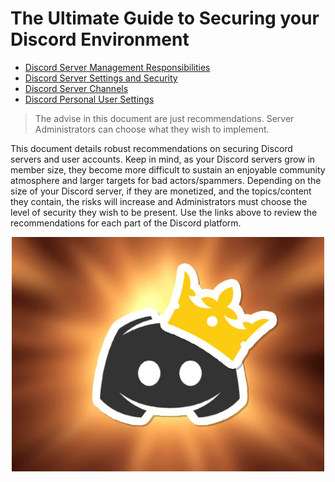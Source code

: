 # The Ultimate Guide to Securing your Discord Environment

- [Discord Server Management Responsibilities](./discord_server_responsibilities.md)
- [Discord Server Settings and Security](./discord_server_settings_security.md)
- [Discord Server Channels](./discord_server_channels.md)
- [Discord Personal User Settings](./discord_personal_user_settings.md)

> The advise in this document are just recommendations. Server Administrators can choose what they wish to implement.

This document details robust recommendations on securing Discord servers and user accounts. Keep in mind, as your Discord servers grow in member size, they become more difficult to sustain an enjoyable community atmosphere and larger targets for bad actors/spammers. Depending on the size of your Discord server, if they are monetized, and the topics/content they contain, the risks will increase and Administrators must choose the level of security they wish to be present. Use the links above to review the recommendations for each part of the Discord platform.

<center><img src="./readme-files/server_admin.jpg" width="500px"></center>
